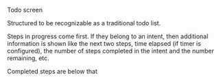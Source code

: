 Todo screen

Structured to be recognizable as a traditional todo list.

Steps in progress come first. If they belong to an intent, then additional information is shown like the next two steps, time elapsed (if timer is configured), the number of steps completed in the intent and the number remaining, etc.

Completed steps are below that